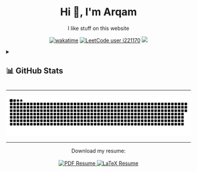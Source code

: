 <div align="center">

# Hi 👋, I'm Arqam

I like stuff on this website

<!-- ![Profile Banner](https://github.com/Arqamz/Arqamz/blob/main/welcomeMessage.gif) -->
</div>

<div align="center">
  
  [![wakatime](https://wakatime.com/badge/user/4565cfdc-ff10-408f-b219-296d1178ba36.svg)](https://wakatime.com/@4565cfdc-ff10-408f-b219-296d1178ba36?v=1)
  [![LeetCode user i221170](https://img.shields.io/badge/dynamic/json?style=flat&labelColor=black&color=%23ffa116&label=Solved&query=solvedOverTotal&url=https%3A%2F%2Fleetcode-badge.vercel.app%2Fapi%2Fusers%2Fi221170&logo=leetcode&logoColor=yellow)](https://leetcode.com/i221170/)
  ![](https://komarev.com/ghpvc/?username=arqamz&style=flat&color=0E7FC0&logo=github)
  
</div>

<details>
<summary><h2>📊 GitHub Stats</h2></summary>
  
---

![.](https://github-profile-trophy.vercel.app/?username=arqamz&theme=dracula&no-bg=true&no-frame=true&column=-1&margin-w=5])

---
  
<p align="center">
  <img width="800" height="200" src="https://streak-stats.demolab.com?user=Arqamz&theme=material-palenight&hide_border=true&border_radius=20&card_width=800&card_height=200?v=1">
</p>

---

<p align="center">
<a href="https://github.com/arqamz">
  <img height=200 align="center" src="https://github-readme-stats.vercel.app/api?username=arqamz&hide_title=true&theme=material-palenight&include_all_commits=false&show_icons=true&hide_border=true&border_radius=20&count_private=true&card_width=500&rank_icon=default" />
</a>
<br>
<a href="https://github.com/arqamz">
  <img height=200 align="center" src="https://github-readme-stats.vercel.app/api/top-langs/?username=arqamz&border_radius=20&layout=compact&langs_count=10&theme=material-palenight&hide_title=true&hide_border=true&card_width=250" />
</a>
<a href="https://github.com/arqamz">
  <img height=200 align="center" src="https://github-readme-stats.vercel.app/api/wakatime?username=Arqamz&border_radius=20&theme=material-palenight&hide_border=true&hide_title=true&langs_count=10" />
</a>
</p>

</details>

---

<!-- 

Set this up when you're not a loser :(

<details>
<summary><h2>🖥️ My desktop config </h2></summary>  
<!-- Add my different themes and screenshots and stuff (should be an image with a link to open the mp4 screen recording video, link my dotfiles repo here also here
![Readme Card](https://github-readme-stats.vercel.app/api/pin/?username=arqamz&repo=arqamz)
-\-> 
</details>
---

<!-- FIX THISS, Use in other repos' readme's aswelllll 

## 🔭 Some of my Projects

![Readme Card](https://github-readme-stats.vercel.app/api/pin/?username=arqamz&repo=arqamz)
![Gist Card](https://github-readme-stats.vercel.app/api/gist?id=660524e0f0b42b2fca72e5413f6172ac)
-->

<!--
### 🌐 [InterPlanetary File System (IPFS) Implementation](https://github.com/Arqamz/IPFS-Implementation)
Developed a robust data structures project in C++ simulating an InterPlanetary File System (IPFS) using a Ring Distributed Hash Table (DHT) based on the Chord protocol for efficient distributed file storage and retrieval. This scalable and fault-tolerant system handles data insertion, search, and deletion with dynamic node addition and removal.

### 🕹️ [Multithreaded Pacman](https://github.com/Arqamz/MultithreadedPacman)
Implemented a multi-threaded Pac-Man game in SFML C++ with advanced synchronization techniques using mutexes and semaphores, achieving smooth, concurrent gameplay.

### 🏋️ [Flex Trainer](https://github.com/Arqamz/FlexTrainerManagement)
Developed a C# desktop application with SQL Server for gym management, automating member management and training sessions. This project includes comprehensive audit logging for user activity tracking.

### 💬 [ChatVista](https://github.com/Arqamz/ChatVista)
Developed an inter-client, terminal-based chat application using C, facilitating communication between multiple clients with features like group chats and secure message handling. Leveraged processes like fork, exec, pipes, and shared memory for efficient inter-client communication.

For more projects, check out my [other repositories](https://github.com/Arqamz).

## 🛠️ Technical Skills

- **Languages**: C/C++, Python, C# .NET, PHP, SQL
- **Tools/Software**: Linux, Docker, Git, Microsoft SSMS
- **Core Competencies**: Algorithm Design, Operating Systems, Containerization, Version Control, Database Management, Script Automation

<!--
Replace this with a dynamic CI deployed table that runs a script to auto convert a .yml file into markdown. The table will have links to my repos grouped by either their languages or by my core competencies? I'll do it once I have enough of the projects to have a fully populated table
<p align="center">
  <img src="https://img.shields.io/badge/C++-00599C?style=for-the-badge&logo=c%2B%2B&logoColor=white" />
  <img src="https://img.shields.io/badge/Python-3776AB?style=for-the-badge&logo=python&logoColor=white" />
  <img src="https://img.shields.io/badge/C%23-239120?style=for-the-badge&logo=c-sharp&logoColor=white" />
  <img src="https://img.shields.io/badge/PHP-777BB4?style=for-the-badge&logo=php&logoColor=white" />
  <img src="https://img.shields.io/badge/SQL-CC2927?style=for-the-badge&logo=microsoft-sql-server&logoColor=white" />
  <img src="https://img.shields.io/badge/Linux-FCC624?style=for-the-badge&logo=linux&logoColor=black" />
  <img src="https://img.shields.io/badge/Docker-2496ED?style=for-the-badge&logo=docker&logoColor=white" />
  <img src="https://img.shields.io/badge/Git-F05032?style=for-the-badge&logo=git&logoColor=white" />
  <img src="https://img.shields.io/badge/SSMS-CC2927?style=for-the-badge&logo=microsoft-sql-server&logoColor=white" />
</p>
-->

<!--
## 📜 Certifications

- **Neetcode Advanced Algorithms**
- **GitHub Skills: Automate workflows with GitHub Actions**
-->

<!--
<details>
<summary><h2>📫 Find Me</h2></summary>  
<!-- CHANGE THIS TO ICONS, add discord and matrix and other applications
- **Email**: [arqam.mzia@gmail.com](mailto:arqam.mzia@gmail.com)
- **LinkedIn**: [linkedin.com/in/arqamz](https://linkedin.com/in/arqamz)
- **GitHub**: [github.com/Arqamz](https://github.com/Arqamz)
- **LeetCode**: [leetcode.com/u/i221170/](https://leetcode.com/u/i221170/)
-\-> 
</details>
---
-->

<picture>
  <source media="(prefers-color-scheme: dark)" srcset="https://raw.githubusercontent.com/Arqamz/Arqamz/snake-svg-outputs/github-contribution-grid-snake-dark.svg" />
  <source media="(prefers-color-scheme: light)" srcset="https://raw.githubusercontent.com/Arqamz/Arqamz/snake-svg-outputs/github-contribution-grid-snake.svg" />
  <img alt="github-snake" src="https://raw.githubusercontent.com/Arqamz/Arqamz/snake-svg-outputs/github-contribution-grid-snake-dark.svg" />
</picture>

<hr>

<div align="center">
  Download my resume: <br><br>
  <a href="https://github.com/Arqamz/Arqamz/raw/main/assets/resume/resume.pdf" download>
    <img alt="PDF Resume" src="https://img.shields.io/badge/PDF-Resume-blue?logo=Adobe%20Acrobat%20Reader&color=%234F4F4F&logoColor=white&labelColor=red">
  </a>
  <a href="https://github.com/Arqamz/Arqamz/raw/main/assets/resume/resume.tex" download>
    <img alt="LaTeX Resume" src="https://img.shields.io/badge/LaTeX-Resume-blue?logo=LaTeX&logoColor=white&color=%234F4F4F&labelColor=%2304652F">
  </a>
</div>
